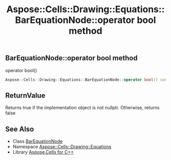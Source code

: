 ﻿---
title: Aspose::Cells::Drawing::Equations::BarEquationNode::operator bool method
linktitle: operator bool
second_title: Aspose.Cells for C++ API Reference
description: 'Aspose::Cells::Drawing::Equations::BarEquationNode::operator bool method. operator bool() in C++.'
type: docs
weight: 400
url: /cpp/aspose.cells.drawing.equations/barequationnode/operator_bool/
---
## BarEquationNode::operator bool method


operator bool()

```cpp
Aspose::Cells::Drawing::Equations::BarEquationNode::operator bool() const
```


## ReturnValue

Returns true if the implementation object is not nullptr. Otherwise, returns false

## See Also

* Class [BarEquationNode](../)
* Namespace [Aspose::Cells::Drawing::Equations](../../)
* Library [Aspose.Cells for C++](../../../)
